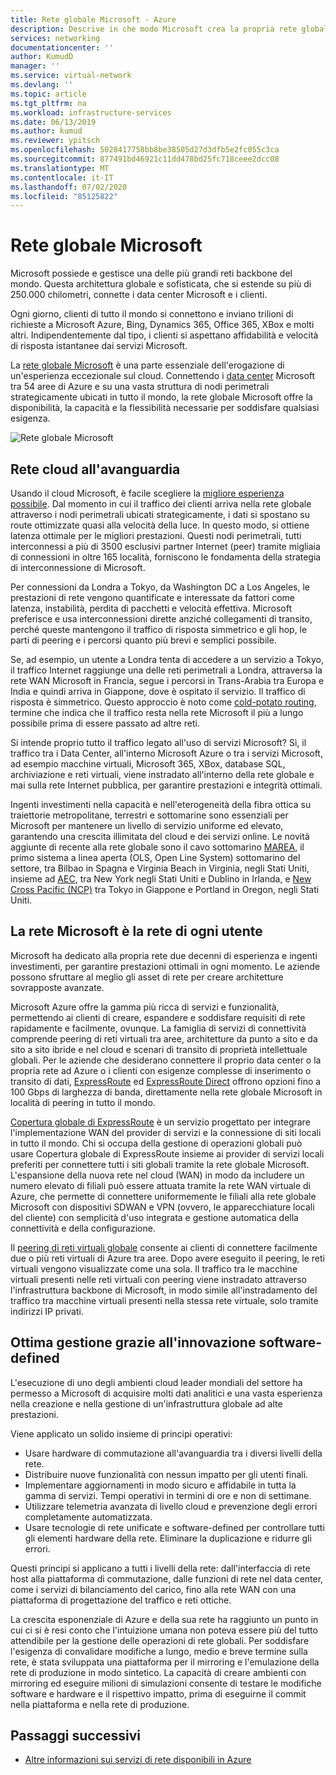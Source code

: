 ```yaml
---
title: Rete globale Microsoft - Azure
description: Descrive in che modo Microsoft crea la propria rete globale veloce e affidabile
services: networking
documentationcenter: ''
author: KumudD
manager: ''
ms.service: virtual-network
ms.devlang: ''
ms.topic: article
ms.tgt_pltfrm: na
ms.workload: infrastructure-services
ms.date: 06/13/2019
ms.author: kumud
ms.reviewer: ypitsch
ms.openlocfilehash: 5028417758bb8be38505d27d3dfb5e2fc055c3ca
ms.sourcegitcommit: 877491bd46921c11dd478bd25fc718ceee2dcc08
ms.translationtype: MT
ms.contentlocale: it-IT
ms.lasthandoff: 07/02/2020
ms.locfileid: "85125822"
---
```

# <a name="microsoft-global-network"></a>Rete globale Microsoft

Microsoft possiede e gestisce una delle più grandi reti backbone del mondo. Questa architettura globale e sofisticata, che si estende su più di 250.000 chilometri, connette i data center Microsoft e i clienti. 
 
Ogni giorno, clienti di tutto il mondo si connettono e inviano trilioni di richieste a Microsoft Azure, Bing, Dynamics 365, Office 365, XBox e molti altri. Indipendentemente dal tipo, i clienti si aspettano affidabilità e velocità di risposta istantanee dai servizi Microsoft. 
 
La [rete globale Microsoft](https://azure.microsoft.com/global-infrastructure/global-network/) è una parte essenziale dell'erogazione di un'esperienza eccezionale sul cloud. Connettendo i [data center](https://azure.microsoft.com/global-infrastructure/) Microsoft tra 54 aree di Azure e su una vasta struttura di nodi perimetrali strategicamente ubicati in tutto il mondo, la rete globale Microsoft offre la disponibilità, la capacità e la flessibilità necessarie per soddisfare qualsiasi esigenza.

![Rete globale Microsoft](./media/microsoft-global-network/microsoft-global-wan.png)
 
## <a name="get-the-premium-cloud-network"></a>Rete cloud all'avanguardia
 
Usando il cloud Microsoft, è facile scegliere la [migliore esperienza possibile](https://www.sdxcentral.com/articles/news/azure-tops-aws-gcp-in-cloud-performance-says-thousandeyes/2018/11/). Dal momento in cui il traffico dei clienti arriva nella rete globale attraverso i nodi perimetrali ubicati strategicamente, i dati si spostano su route ottimizzate quasi alla velocità della luce. In questo modo, si ottiene latenza ottimale per le migliori prestazioni. Questi nodi perimetrali, tutti interconnessi a più di 3500 esclusivi partner Internet (peer) tramite migliaia di connessioni in oltre 165 località, forniscono le fondamenta della strategia di interconnessione di Microsoft. 
 
Per connessioni da Londra a Tokyo, da Washington DC a Los Angeles, le prestazioni di rete vengono quantificate e interessate da fattori come latenza, instabilità, perdita di pacchetti e velocità effettiva.  Microsoft preferisce e usa interconnessioni dirette anziché collegamenti di transito, perché queste mantengono il traffico di risposta simmetrico e gli hop, le parti di peering e i percorsi quanto più brevi e semplici possibile. 

Se, ad esempio, un utente a Londra tenta di accedere a un servizio a Tokyo, il traffico Internet raggiunge una delle reti perimetrali a Londra, attraversa la rete WAN Microsoft in Francia, segue i percorsi in Trans-Arabia tra Europa e India e quindi arriva in Giappone, dove è ospitato il servizio. Il traffico di risposta è simmetrico. Questo approccio è noto come [cold-potato routing](https://en.wikipedia.org/wiki/Hot-potato_and_cold-potato_routing), termine che indica che il traffico resta nella rete Microsoft il più a lungo possibile prima di essere passato ad altre reti.  
  
Si intende proprio tutto il traffico legato all'uso di servizi Microsoft? Sì, il traffico tra i Data Center, all'interno Microsoft Azure o tra i servizi Microsoft, ad esempio macchine virtuali, Microsoft 365, XBox, database SQL, archiviazione e reti virtuali, viene instradato all'interno della rete globale e mai sulla rete Internet pubblica, per garantire prestazioni e integrità ottimali.  
 
Ingenti investimenti nella capacità e nell'eterogeneità della fibra ottica su traiettorie metropolitane, terrestri e sottomarine sono essenziali per Microsoft per mantenere un livello di servizio uniforme ed elevato, garantendo una crescita illimitata del cloud e dei servizi online. Le novità aggiunte di recente alla rete globale sono il cavo sottomarino [MAREA](https://www.submarinecablemap.com/#/submarine-cable/marea), il primo sistema a linea aperta (OLS, Open Line System) sottomarino del settore, tra Bilbao in Spagna e Virginia Beach in Virginia, negli Stati Uniti, insieme ad [AEC](https://www.submarinecablemap.com/#/submarine-cable/aeconnect-1), tra New York negli Stati Uniti e Dublino in Irlanda, e [New Cross Pacific (NCP)](https://www.submarinecablemap.com/#/submarine-cable/new-cross-pacific-ncp-cable-system) tra Tokyo in Giappone e Portland in Oregon, negli Stati Uniti. 
 

## <a name="our-network-is-your-network"></a>La rete Microsoft è la rete di ogni utente

Microsoft ha dedicato alla propria rete due decenni di esperienza e ingenti investimenti, per garantire prestazioni ottimali in ogni momento. Le aziende possono sfruttare al meglio gli asset di rete per creare architetture sovrapposte avanzate. 
 
Microsoft Azure offre la gamma più ricca di servizi e funzionalità, permettendo ai clienti di creare, espandere e soddisfare requisiti di rete rapidamente e facilmente, ovunque. La famiglia di servizi di connettività comprende peering di reti virtuali tra aree, architetture da punto a sito e da sito a sito ibride e nel cloud e scenari di transito di proprietà intellettuale globali.  Per le aziende che desiderano connettere il proprio data center o la propria rete ad Azure o i clienti con esigenze complesse di inserimento o transito di dati, [ExpressRoute](../expressroute/expressroute-introduction.md) ed [ExpressRoute Direct](../expressroute/expressroute-erdirect-about.md) offrono opzioni fino a 100 Gbps di larghezza di banda, direttamente nella rete globale Microsoft in località di peering in tutto il mondo.  
 
[Copertura globale di ExpressRoute](../expressroute/expressroute-global-reach.md) è un servizio progettato per integrare l'implementazione WAN del provider di servizi e la connessione di siti locali in tutto il mondo. Chi si occupa della gestione di operazioni globali può usare Copertura globale di ExpressRoute insieme ai provider di servizi locali preferiti per connettere tutti i siti globali tramite la rete globale Microsoft. L'espansione della nuova rete nel cloud (WAN) in modo da includere un numero elevato di filiali può essere attuata tramite la rete WAN virtuale di Azure, che permette di connettere uniformemente le filiali alla rete globale Microsoft con dispositivi SDWAN e VPN (ovvero, le apparecchiature locali del cliente) con semplicità d'uso integrata e gestione automatica della connettività e della configurazione. 
 
Il [peering di reti virtuali globale](../virtual-network/virtual-network-peering-overview.md) consente ai clienti di connettere facilmente due o più reti virtuali di Azure tra aree. Dopo avere eseguito il peering, le reti virtuali vengono visualizzate come una sola. Il traffico tra le macchine virtuali presenti nelle reti virtuali con peering viene instradato attraverso l'infrastruttura backbone di Microsoft, in modo simile all'instradamento del traffico tra macchine virtuali presenti nella stessa rete virtuale, solo tramite indirizzi IP privati. 
 

## <a name="well-managed-using-software-defined-innovation"></a>Ottima gestione grazie all'innovazione software-defined

L'esecuzione di uno degli ambienti cloud leader mondiali del settore ha permesso a Microsoft di acquisire molti dati analitici e una vasta esperienza nella creazione e nella gestione di un'infrastruttura globale ad alte prestazioni.  
 
Viene applicato un solido insieme di principi operativi: 
 
- Usare hardware di commutazione all'avanguardia tra i diversi livelli della rete.  
- Distribuire nuove funzionalità con nessun impatto per gli utenti finali.  
- Implementare aggiornamenti in modo sicuro e affidabile in tutta la gamma di servizi. Tempi operativi in termini di ore e non di settimane.  
- Utilizzare telemetria avanzata di livello cloud e prevenzione degli errori completamente automatizzata.  
- Usare tecnologie di rete unificate e software-defined per controllare tutti gli elementi hardware della rete.  Eliminare la duplicazione e ridurre gli errori. 
 
Questi principi si applicano a tutti i livelli della rete: dall'interfaccia di rete host alla piattaforma di commutazione, dalle funzioni di rete nel data center, come i servizi di bilanciamento del carico, fino alla rete WAN con una piattaforma di progettazione del traffico e reti ottiche.  
 
La crescita esponenziale di Azure e della sua rete ha raggiunto un punto in cui ci si è resi conto che l'intuizione umana non poteva essere più del tutto attendibile per la gestione delle operazioni di rete globali. Per soddisfare l'esigenza di convalidare modifiche a lungo, medio e breve termine sulla rete, è stata sviluppata una piattaforma per il mirroring e l'emulazione della rete di produzione in modo sintetico. La capacità di creare ambienti con mirroring ed eseguire milioni di simulazioni consente di testare le modifiche software e hardware e il rispettivo impatto, prima di eseguirne il commit nella piattaforma e nella rete di produzione. 

## <a name="next-steps"></a>Passaggi successivi
- [Altre informazioni sui servizi di rete disponibili in Azure](https://azure.microsoft.com/product-categories/networking/)
